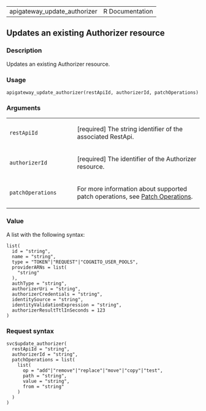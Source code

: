 <table style="width: 100%;">
<tbody>
<tr class="odd">
<td>apigateway_update_authorizer</td>
<td style="text-align: right;">R Documentation</td>
</tr>
</tbody>
</table>

## Updates an existing Authorizer resource

### Description

Updates an existing Authorizer resource.

### Usage

    apigateway_update_authorizer(restApiId, authorizerId, patchOperations)

### Arguments

<table>
<colgroup>
<col style="width: 35%" />
<col style="width: 65%" />
</colgroup>
<tbody>
<tr class="odd">
<td><code
id="apigateway_update_authorizer_:_restApiId">restApiId</code></td>
<td><p>[required] The string identifier of the associated
RestApi.</p></td>
</tr>
<tr class="even">
<td><code
id="apigateway_update_authorizer_:_authorizerId">authorizerId</code></td>
<td><p>[required] The identifier of the Authorizer resource.</p></td>
</tr>
<tr class="odd">
<td><code
id="apigateway_update_authorizer_:_patchOperations">patchOperations</code></td>
<td><p>For more information about supported patch operations, see <a
href="https://docs.aws.amazon.com/apigateway/latest/api/patch-operations.html">Patch
Operations</a>.</p></td>
</tr>
</tbody>
</table>

### Value

A list with the following syntax:

    list(
      id = "string",
      name = "string",
      type = "TOKEN"|"REQUEST"|"COGNITO_USER_POOLS",
      providerARNs = list(
        "string"
      ),
      authType = "string",
      authorizerUri = "string",
      authorizerCredentials = "string",
      identitySource = "string",
      identityValidationExpression = "string",
      authorizerResultTtlInSeconds = 123
    )

### Request syntax

    svc$update_authorizer(
      restApiId = "string",
      authorizerId = "string",
      patchOperations = list(
        list(
          op = "add"|"remove"|"replace"|"move"|"copy"|"test",
          path = "string",
          value = "string",
          from = "string"
        )
      )
    )
